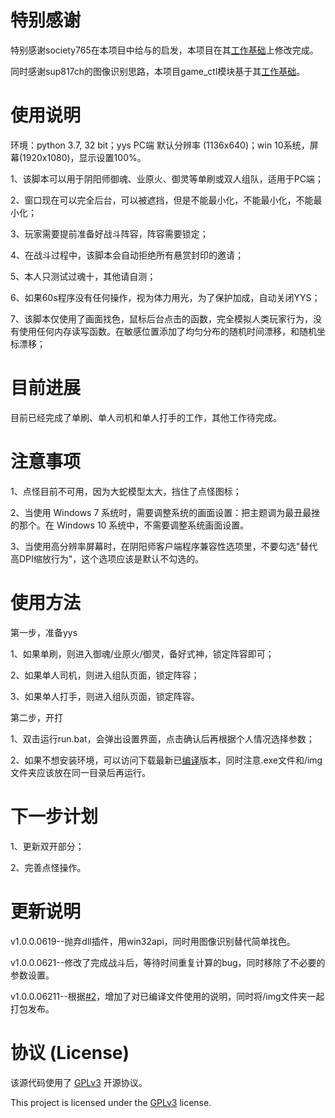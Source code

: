 # 特别感谢
特别感谢society765在本项目中给与的启发，本项目在其[工作基础](https://github.com/society765/yys-auto-yuhun)上修改完成。

同时感谢sup817ch的图像识别思路，本项目game_ctl模块基于其[工作基础](https://github.com/sup817ch/AutoOnmyoji)。

# 使用说明

环境：python 3.7, 32 bit；yys PC端 默认分辨率 (1136x640)；win 10系统，屏幕(1920x1080)，显示设置100%。

1、该脚本可以用于阴阳师御魂、业原火、御灵等单刷或双人组队，适用于PC端；

2、窗口现在可以完全后台，可以被遮挡，但是不能最小化，不能最小化，不能最小化；

3、玩家需要提前准备好战斗阵容，阵容需要锁定；

4、在战斗过程中，该脚本会自动拒绝所有悬赏封印的邀请；

5、本人只测试过魂十，其他请自测；

6、如果60s程序没有任何操作，视为体力用光，为了保护加成，自动关闭YYS；

7、该脚本仅使用了画面找色，鼠标后台点击的函数，完全模拟人类玩家行为，没有使用任何内存读写函数。在敏感位置添加了均匀分布的随机时间漂移，和随机坐标漂移；

# 目前进展
目前已经完成了单刷、单人司机和单人打手的工作，其他工作待完成。

# 注意事项
1、点怪目前不可用，因为大蛇模型太大，挡住了点怪图标；

2、当使用 Windows 7 系统时，需要调整系统的画面设置：把主题调为最丑最挫的那个。在 Windows 10 系统中，不需要调整系统画面设置。

3、当使用高分辨率屏幕时，在阴阳师客户端程序兼容性选项里，不要勾选"替代高DPI缩放行为"，这个选项应该是默认不勾选的。

# 使用方法

第一步，准备yys

1、如果单刷，则进入御魂/业原火/御灵，备好式神，锁定阵容即可；

2、如果单人司机，则进入组队页面，锁定阵容；

3、如果单人打手，则进入组队页面，锁定阵容。

第二步，开打

1、双击运行run.bat，会弹出设置界面，点击确认后再根据个人情况选择参数；

2、如果不想安装环境，可以访问下载最新已[编译](https://github.com/AcademicDog/onmyoji_bot/releases)版本，同时注意.exe文件和/img文件夹应该放在同一目录后再运行。

# 下一步计划
1、更新双开部分；

2、完善点怪操作。

# 更新说明
v1.0.0.0619--抛弃dll插件，用win32api，同时用图像识别替代简单找色。

v1.0.0.0621--修改了完成战斗后，等待时间重复计算的bug，同时移除了不必要的参数设置。

v1.0.0.06211--根据[#2](https://github.com/AcademicDog/onmyoji_bot/issues/2)，增加了对已编译文件使用的说明，同时将/img文件夹一起打包发布。

# 协议 (License)

该源代码使用了 [GPLv3](https://www.gnu.org/licenses/gpl-3.0.html) 开源协议。

This project is licensed under the [GPLv3](https://www.gnu.org/licenses/gpl-3.0.html) license.